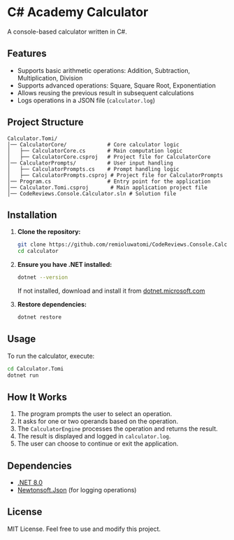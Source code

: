 # C# Academy Calculator

A console-based calculator written in C#.

## Features

- Supports basic arithmetic operations: Addition, Subtraction, Multiplication, Division
- Supports advanced operations: Square, Square Root, Exponentiation
- Allows reusing the previous result in subsequent calculations
- Logs operations in a JSON file (`calculator.log`)

## Project Structure

```
Calculator.Tomi/
│── CalculatorCore/             # Core calculator logic
│   ├── CalculatorCore.cs       # Main computation logic
│   ├── CalculatorCore.csproj   # Project file for CalculatorCore
│── CalculatorPrompts/          # User input handling
│   ├── CalculatorPrompts.cs    # Prompt handling logic
│   ├── CalculatorPrompts.csproj # Project file for CalculatorPrompts
│── Program.cs                  # Entry point for the application
│── Calculator.Tomi.csproj       # Main application project file
│── CodeReviews.Console.Calculator.sln # Solution file
```

## Installation

1. **Clone the repository:**
   ```sh
   git clone https://github.com/remioluwatomi/CodeReviews.Console.Calculator.git
   cd calculator
   ```
2. **Ensure you have .NET installed:**

   ```sh
   dotnet --version
   ```

   If not installed, download and install it from [dotnet.microsoft.com](https://dotnet.microsoft.com/)

3. **Restore dependencies:**
   ```sh
   dotnet restore
   ```

## Usage

To run the calculator, execute:

```sh
cd Calculator.Tomi
dotnet run
```

## How It Works

1. The program prompts the user to select an operation.
2. It asks for one or two operands based on the operation.
3. The `CalculatorEngine` processes the operation and returns the result.
4. The result is displayed and logged in `calculator.log`.
5. The user can choose to continue or exit the application.

## Dependencies

- [.NET 8.0](https://dotnet.microsoft.com/)
- [Newtonsoft.Json](https://www.nuget.org/packages/Newtonsoft.Json/) (for logging operations)

## License

MIT License. Feel free to use and modify this project.
